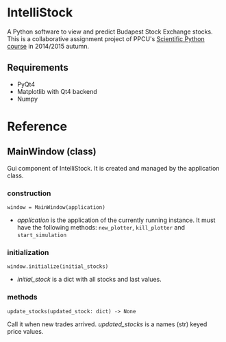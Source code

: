 IntelliStock
============

A Python software to view and predict Budapest Stock Exchange stocks.<br>
This is a collaborative assignment project of PPCU's [Scientific Python course](http://users.itk.ppke.hu/~oroszgy/?scipy-2014) in 2014/2015 autumn.

## Requirements
- PyQt4
- Matplotlib with Qt4 backend
- Numpy

# Reference

## MainWindow (class)
Gui component of IntelliStock. It is created and managed by the application class.
### construction
    window = MainWindow(application)
- *application* is the application of the currently running instance. It must have the following methods:
`new_plotter`, `kill_plotter` and `start_simulation`


### initialization
    window.initialize(initial_stocks)
- *initial_stock* is a dict with all stocks and last values.
 
### methods
    update_stocks(updated_stock: dict) -> None
Call it when new trades arrived. *updated_stocks* is a names (str) keyed price values.
